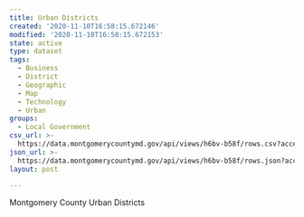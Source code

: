 ```yaml
---
title: Urban Districts
created: '2020-11-10T16:58:15.672146'
modified: '2020-11-10T16:58:15.672153'
state: active
type: dataset
tags:
  - Business
  - District
  - Geographic
  - Map
  - Technology
  - Urban
groups:
  - Local Government
csv_url: >-
  https://data.montgomerycountymd.gov/api/views/h6bv-b58f/rows.csv?accessType=DOWNLOAD
json_url: >-
  https://data.montgomerycountymd.gov/api/views/h6bv-b58f/rows.json?accessType=DOWNLOAD
layout: post

---
```

Montgomery County Urban Districts
